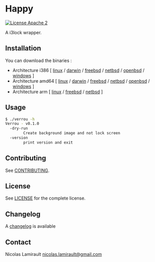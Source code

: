 # Happy

[![License Apache 2][badge-license]](LICENSE)

A i3lock wrapper.

## Installation

You can download the binaries :

* Architecture i386 [ [linux](https://bintray.com/artifact/download/nlamirault/oss/verrou-0.1.0_linux_386) / [darwin](https://bintray.com/artifact/download/nlamirault/oss/verrou-0.1.0_darwin_386) / [freebsd](https://bintray.com/artifact/download/nlamirault/oss/verrou-0.1.0_freebsd_386) / [netbsd](https://bintray.com/artifact/download/nlamirault/oss/verrou-0.1.0_netbsd_386) / [openbsd](https://bintray.com/artifact/download/nlamirault/oss/verrou-0.1.0_openbsd_386) / [windows](https://bintray.com/artifact/download/nlamirault/oss/verrou-0.1.0_windows_386.exe) ]
* Architecture amd64 [ [linux](https://bintray.com/artifact/download/nlamirault/oss/verrou-0.1.0_linux_amd64) / [darwin](https://bintray.com/artifact/download/nlamirault/oss/verrou-0.1.0_darwin_amd64) / [freebsd](https://bintray.com/artifact/download/nlamirault/oss/verrou-0.1.0_freebsd_amd64) / [netbsd](https://bintray.com/artifact/download/nlamirault/oss/verrou-0.1.0_netbsd_amd64) / [openbsd](https://bintray.com/artifact/download/nlamirault/oss/verrou-0.1.0_openbsd_amd64) / [windows](https://bintray.com/artifact/download/nlamirault/oss/verrou-0.1.0_windows_amd64.exe) ]
* Architecture arm [ [linux](https://bintray.com/artifact/download/nlamirault/oss/verrou-0.1.0_linux_arm) / [freebsd](https://bintray.com/artifact/download/nlamirault/oss/verrou-0.1.0_freebsd_arm) / [netbsd](https://bintray.com/artifact/download/nlamirault/oss/verrou-0.1.0_netbsd_arm) ]


## Usage

```bash
$ ./verrou -h
Verrou - v0.1.0
  -dry-run
    	Create background image and not lock screen
  -version
    	print version and exit
```

## Contributing

See [CONTRIBUTING](CONTRIBUTING.md).


## License

See [LICENSE](LICENSE) for the complete license.


## Changelog

A [changelog](ChangeLog.md) is available


## Contact

Nicolas Lamirault <nicolas.lamirault@gmail.com>

[badge-license]: https://img.shields.io/badge/license-Apache2-green.svg?style=flat

